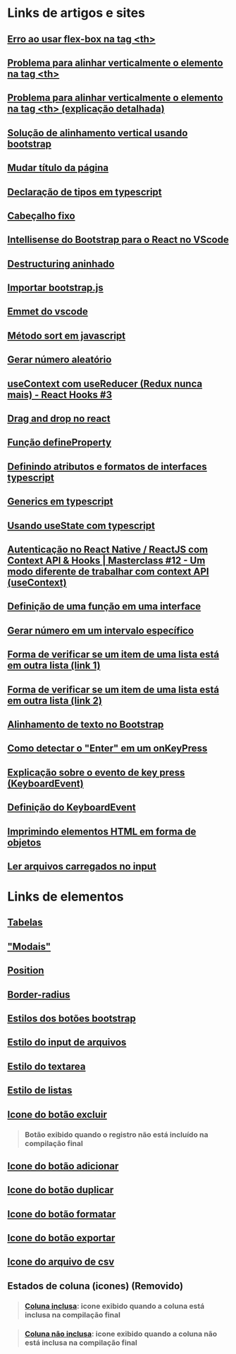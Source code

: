 # Links de artigos e sites

## [Erro ao usar flex-box na tag \<th\>](https://stackoverflow.com/questions/56685222/using-flexbox-on-table-header-th-elements "Página do Stack Overflow")

## [Problema para alinhar verticalmente o elemento na tag \<th\>](https://pt.stackoverflow.com/questions/261373/como-alinhando-conte%C3%BAdo-em-td "Página do Stack Overflow")
## [Problema para alinhar verticalmente o elemento na tag \<th\> (explicação detalhada)](http://www.fundacaobradesco.org.br/vv-apostilas/cursoHTML/Tabelas.html#:~:text=(valign)%3A%20Este%20atributo%20permite,%C3%A0%20parte%20inferior%20da%20c%C3%A9lula. "Página do Fundção Bradesco sobre tabelas")
## [Solução de alinhamento vertical usando bootstrap](https://getbootstrap.com/docs/4.0/utilities/vertical-align/#:~:text=span%20class%3D%22-,align%2Dmiddle,-%22%3Emiddle "Página do Bootstrap")

## [Mudar título da página](https://stackoverflow.com/questions/46160461/how-do-you-set-the-document-title-in-react "Página do Stack Overflow")

## [Declaração de tipos em typescript](https://www.treinaweb.com.br/blog/tipagem-no-typescript#:~:text=Um%20dos%20principais%20recursos%20que,number "Página do artigo sobre tipagem em typescript")

## [Cabeçalho fixo](https://stackoverflow.com/questions/21168521/table-fixed-header-and-scrollable-body#:~:text=Fixed%20table%20head%20%2D%20CSS%2Donly "Página do Stack Overflow sobre cabeçalho fixo")

## [Intellisense do Bootstrap para o React no VScode](https://github.com/microsoft/vscode/issues/15568#:~:text=Closing%20as%20extension%20candidate. "Resolução do problema de autocomplete/snippet/intellisense")

## [Destructuring aninhado](https://stackoverflow.com/questions/50999968/es6-double-destructure#:~:text=This%20is%20called%20nested%20destructuring%20and%20its%20very%20useful%20in%20many%20situations "Página para explicação do tema no Stack Overflow")

## [Importar bootstrap.js](https://stackoverflow.com/questions/43722322/how-to-insert-bootstrap-js-to-react-app#:~:text=You%20can%20just%20install%20Bootstrap%20and%20jQuery%20via%20npm/yarn%3A "Página do Stack Overflow sobre como importar bootstrap.js")

## [Emmet do vscode](https://dev.to/raaynaldo/speed-up-code-your-html-using-emmet-in-vscode-nesting-operators-201o#:~:text=%225%22%3E-,Inner%20Text,-%7B%7D%20%3D%3E%20%7Btext%7D "Página com algumas definições do emmet do vscode")

## [Método sort em javascript](https://pt.stackoverflow.com/questions/46600/como-ordenar-uma-array-de-objetos-com-array-sort#:~:text=28-,O%20m%C3%A9todo%20sort,-aceita%20como%20par%C3%A2metro "Página do Stack Overflow com a exemplificação de código")

## [Gerar número aleatório](https://www.w3schools.com/js/js_random.asp#:~:text=Returns%20a%20random%20integer%20from%200%20to%209 "Página do w3school com a exemplificação de como gerar um número inteiro aleatoriamente")

## [useContext com useReducer (Redux nunca mais) - React Hooks #3](https://www.youtube.com/watch?v=1FecGab9eDg "Página do youtube sobre como compartilhar estados (states) e outras informações entre elementos")

## [Drag and drop no react](https://www.youtube.com/watch?v=CYKDtVZr_Jw "Página do youtube com o vídeo exemplificando como fazer 'drag and drop' no react")

## [Função defineProperty](https://developer.mozilla.org/pt-BR/docs/Web/JavaScript/Reference/Global_Objects/Object/defineProperty#descri%C3%A7%C3%A3o "Página da mozilla exemplificando e detalhando o usu da função defineProperty para inserir atributos dinamicamente em objetos javascript")

## [Definindo atributos e formatos de interfaces typescript](https://stackoverflow.com/questions/12710905/how-do-i-dynamically-assign-properties-to-an-object-in-typescript#:~:text=936-,Index%20types,-It%20is%20possible "Página do Stack Overflow com exemplificação da definição de interfaces typescript")

## [Generics em typescript](https://www.youtube.com/watch?v=iGn5iVBk3c8 "Página do youtube com exemplos de caso de uso de generics")

## [Usando useState com typescript](https://www.youtube.com/watch?v=m38MANQfjvo "Página do youtube com o vídeo exemplificando o uso do Hook useState em typescript")

## [Autenticação no React Native / ReactJS com Context API & Hooks | Masterclass #12 - Um modo diferente de trabalhar com context API (useContext)](https://www.youtube.com/watch?v=KISMYYXSIX8&t=3546s "Página do youtube com o vídeo exemplificando o uso do Hook useContext em typescript criando um elemento de provider")

## [Definição de uma função em uma interface](https://www.typescriptlang.org/docs/handbook/2/functions.html#function-type-expressions "Página do typescript especificando como declarar um função em uma interface")

## [Gerar número em um intervalo específico](https://www.delftstack.com/pt/howto/javascript/range-in-javascript/#:~:text=Se%20voc%C3%AA%20n%C3%A3o%20quiser%20que%20seu%20intervalo%20comece%20em%20zero%2C%20voc%C3%AA%20pode%20especificar%20os%20n%C3%BAmeros%20inicial%20e%20final%20da%20seguinte%20maneira. "Página do delftstack exemplificando a implementação de código")

## [Forma de verificar se um item de uma lista está em outra lista (link 1)](https://pt.stackoverflow.com/questions/303188/como-verificar-se-elementos-de-um-array-est%C3%A1-contido-em-outro-array-jquery#:~:text=2-,Como%20fiz%3A,-1%20%2D%20Percorri%20um "Página do Stack Overflow com a solução proposta")
## [Forma de verificar se um item de uma lista está em outra lista (link 2)](https://www.horadecodar.com.br/2021/11/11/verificar-se-um-array-contem-o-elemento-de-outro-array-em-javascript/ "Página do 'hora de codar' para a solução proposta")

## [Alinhamento de texto no Bootstrap](https://getbootstrap.com/docs/5.2/utilities/text/#text-alignment "Página do Bootstrap para a especificação de como alinhar textos")

## [Como detectar o "Enter" em um onKeyPress](https://stackoverflow.com/questions/27827234/how-to-handle-the-onkeypress-event-in-reactjs#:~:text=React%200.14.7%2C%20use-,onKeyPress,-and%20event.key "Página do Stack Overflow com o exemplo de detecção do 'Enter'")

## [Explicação sobre o evento de key press (KeyboardEvent)](https://felixgerschau.com/react-typescript-onkeypress-event-type/ "Página do felixgerschau com explicação sobre qual é o tipo do evento disparado pela trigger onKeyPress")
## [Definição do KeyboardEvent](https://developer.mozilla.org/pt-BR/docs/Web/API/KeyboardEvent "Página da mozilla com especificação do tipo (interface) KeyboardEvent")

## [Imprimindo elementos HTML em forma de objetos](https://www.techiedelight.com/pt/print-contents-object-javascript/#:~:text=Imprimindo%20um%20objeto%20usando%20o,stringify()%20m%C3%A9todo. "Página do techiedelight para a exemplificação da solução")

## [Ler arquivos carregados no input](https://www.delftstack.com/pt/howto/javascript/read-text-file-in-javascript/#:~:text=let%20text%20%3D-,await%20file.text(),-%3B%0A%20%20%20%20%20%20%20%20document. "Página para o delfstack com a exemplificação da solução")

# Links de elementos

## [Tabelas](https://getbootstrap.com/docs/5.2/content/tables/ "Página de especificação das tabelas.")

## ["Modais"](https://getbootstrap.com/docs/5.2/components/modal/ "Página de especificação das modais")

## [Position](https://getbootstrap.com/docs/5.0/utilities/position/ "Página bootstrap sobre posicionamento")

## [Border-radius](https://getbootstrap.com/docs/5.0/utilities/borders/#border-radius "Página bootstrap sobre border-radius")

## [Estilos dos botões bootstrap](https://getbootstrap.com/docs/5.2/components/buttons/#outline-buttons "Página de especificação dos botões.")

## [Estilo do input de arquivos](https://getbootstrap.com/docs/5.0/forms/form-control/#:~:text=File%20input-,Default%20file%20input%20example,-Escolher%20arquivo "Link direto para a definição do elemento")

## [Estilo do textarea](https://getbootstrap.com/docs/5.0/forms/form-control/#:~:text=name%40example.com-,Example%20textarea,-Copy "Link direto para a definição do elemento")

## [Estilo de listas](https://getbootstrap.com/docs/5.2/components/list-group/#checkboxes-and-radios "Página do bootstrap para a definição do elemento lista, com checkboxes e radio")

## [Icone do botão excluir](https://icons.getbootstrap.com/icons/x-circle-fill/ "Página do icone de excluir.")
> ### Botão exibido quando o registro não está incluído na compilação final

## [Icone do botão adicionar](https://icons.getbootstrap.com/icons/plus-circle/ "Página do icone de formatar.")

## [Icone do botão duplicar](https://icons.getbootstrap.com/icons/front/ "Página do icone de duplicar.")

## [Icone do botão formatar](https://icons.getbootstrap.com/icons/pencil-square/ "Página do icone de formatar.")

## [Icone do botão exportar](https://icons.getbootstrap.com/icons/box-arrow-right/ "Página do icone de exportars.")

## [Icone do arquivo de csv](https://icons.getbootstrap.com/icons/filetype-csv/ "Página do icone de csv.")

## Estados de coluna (icones) (Removido)
> ### [Coluna inclusa](https://icons.getbootstrap.com/icons/dash-square/ "Página para o icone de coluna inclusa."): icone exibido quando a coluna está inclusa na compilação final

> ### [Coluna não inclusa](https://icons.getbootstrap.com/icons/plus-square/ "Página para o icone de coluna não inclusa."): icone exibido quando a coluna não está inclusa na compilação final